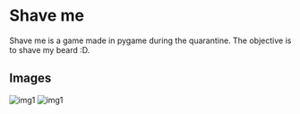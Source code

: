 # Shave me

Shave me is a game made in pygame during the quarantine. The objective is to shave my beard :D.

## Images
![img1](https://i.imgur.com/ze2eefx.png)
![img1](https://i.imgur.com/5KZ8ZHw.png)
